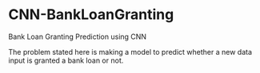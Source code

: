 # CNN-BankLoanGranting
Bank Loan Granting Prediction using CNN

The problem stated here is making a model to predict whether a new data input is granted a bank loan or not.
